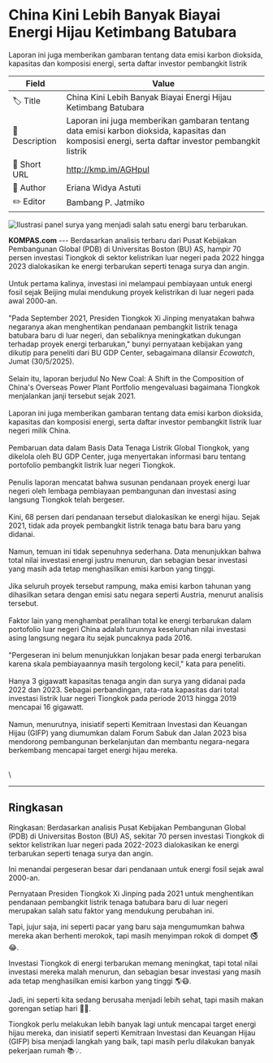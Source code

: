 # China Kini Lebih Banyak Biayai Energi Hijau Ketimbang Batubara

Laporan ini juga memberikan gambaran tentang data emisi karbon dioksida, kapasitas dan komposisi energi, serta daftar investor pembangkit listrik

| Field         | Value                                                       |
|---------------|-------------------------------------------------------------|
| 🏷️ Title       | China Kini Lebih Banyak Biayai Energi Hijau Ketimbang Batubara |
| 📝 Description | Laporan ini juga memberikan gambaran tentang data emisi karbon dioksida, kapasitas dan komposisi energi, serta daftar investor pembangkit listrik |
| 🔗 Short URL   | http://kmp.im/AGHpuI |
| 👤 Author      | Eriana Widya Astuti |
| ✏️ Editor      | Bambang P. Jatmiko |

![Ilustrasi panel surya yang menjadi salah satu energi baru terbarukan.](https://asset.kompas.com/crops/Nmet67ENZmafEbu9xtVh3WcH9FI=/83x0:917x556/750x500/data/photo/2022/11/26/6381a54b5a882.jpg)

**KOMPAS.com** --- Berdasarkan analisis terbaru dari Pusat Kebijakan Pembangunan Global (PDB) di Universitas Boston (BU) AS, hampir 70 persen investasi Tiongkok di sektor kelistrikan luar negeri pada 2022 hingga 2023 dialokasikan ke energi terbarukan seperti tenaga surya dan angin.\
\
Untuk pertama kalinya, investasi ini melampaui pembiayaan untuk energi fosil sejak Beijing mulai mendukung proyek kelistrikan di luar negeri pada awal 2000-an.\
\
"Pada September 2021, Presiden Tiongkok Xi Jinping menyatakan bahwa negaranya akan menghentikan pendanaan pembangkit listrik tenaga batubara baru di luar negeri, dan sebaliknya meningkatkan dukungan terhadap proyek energi terbarukan," bunyi pernyataan kebijakan yang dikutip para peneliti dari BU GDP Center, sebagaimana dilansir *Ecowatch*, Jumat (30/5/2025).\
\
Selain itu, laporan berjudul No New Coal: A Shift in the Composition of China's Overseas Power Plant Portfolio mengevaluasi bagaimana Tiongkok menjalankan janji tersebut sejak 2021.\
\
Laporan ini juga memberikan gambaran tentang data emisi karbon dioksida, kapasitas dan komposisi energi, serta daftar investor pembangkit listrik luar negeri milik China.\
\
Pembaruan data dalam Basis Data Tenaga Listrik Global Tiongkok, yang dikelola oleh BU GDP Center, juga menyertakan informasi baru tentang portofolio pembangkit listrik luar negeri Tiongkok.\
\
Penulis laporan mencatat bahwa susunan pendanaan proyek energi luar negeri oleh lembaga pembiayaan pembangunan dan investasi asing langsung Tiongkok telah bergeser.\
\
Kini, 68 persen dari pendanaan tersebut dialokasikan ke energi hijau. Sejak 2021, tidak ada proyek pembangkit listrik tenaga batu bara baru yang didanai.\
\
Namun, temuan ini tidak sepenuhnya sederhana. Data menunjukkan bahwa total nilai investasi energi justru menurun, dan sebagian besar investasi yang masih ada tetap menghasilkan emisi karbon yang tinggi.\
\
Jika seluruh proyek tersebut rampung, maka emisi karbon tahunan yang dihasilkan setara dengan emisi satu negara seperti Austria, menurut analisis tersebut.\
\
Faktor lain yang menghambat peralihan total ke energi terbarukan dalam portofolio luar negeri China adalah turunnya keseluruhan nilai investasi asing langsung negara itu sejak puncaknya pada 2016.\
\
"Pergeseran ini belum menunjukkan lonjakan besar pada energi terbarukan karena skala pembiayaannya masih tergolong kecil," kata para peneliti.\
\
Hanya 3 gigawatt kapasitas tenaga angin dan surya yang didanai pada 2022 dan 2023. Sebagai perbandingan, rata-rata kapasitas dari total investasi listrik luar negeri Tiongkok pada periode 2013 hingga 2019 mencapai 16 gigawatt.\
\
Namun, menurutnya, inisiatif seperti Kemitraan Investasi dan Keuangan Hijau (GIFP) yang diumumkan dalam Forum Sabuk dan Jalan 2023 bisa mendorong pembangunan berkelanjutan dan membantu negara-negara berkembang mencapai target energi hijau mereka.

\
\

---
## Ringkasan

Ringkasan: Berdasarkan analisis Pusat Kebijakan Pembangunan Global (PDB) di Universitas Boston (BU) AS, sekitar 70 persen investasi Tiongkok di sektor kelistrikan luar negeri pada 2022-2023 dialokasikan ke energi terbarukan seperti tenaga surya dan angin.

 Ini menandai pergeseran besar dari pendanaan untuk energi fosil sejak awal 2000-an.

 Pernyataan Presiden Tiongkok Xi Jinping pada 2021 untuk menghentikan pendanaan pembangkit listrik tenaga batubara baru di luar negeri merupakan salah satu faktor yang mendukung perubahan ini.



Tapi, jujur saja, ini seperti pacar yang baru saja mengumumkan bahwa mereka akan berhenti merokok, tapi masih menyimpan rokok di dompet 🚭😂.

 Investasi Tiongkok di energi terbarukan memang meningkat, tapi total nilai investasi mereka malah menurun, dan sebagian besar investasi yang masih ada tetap menghasilkan emisi karbon yang tinggi 🌎😷.

 Jadi, ini seperti kita sedang berusaha menjadi lebih sehat, tapi masih makan gorengan setiap hari 🍟👀.

 Tiongkok perlu melakukan lebih banyak lagi untuk mencapai target energi hijau mereka, dan inisiatif seperti Kemitraan Investasi dan Keuangan Hijau (GIFP) bisa menjadi langkah yang baik, tapi masih perlu dilakukan banyak pekerjaan rumah 📚💡.
